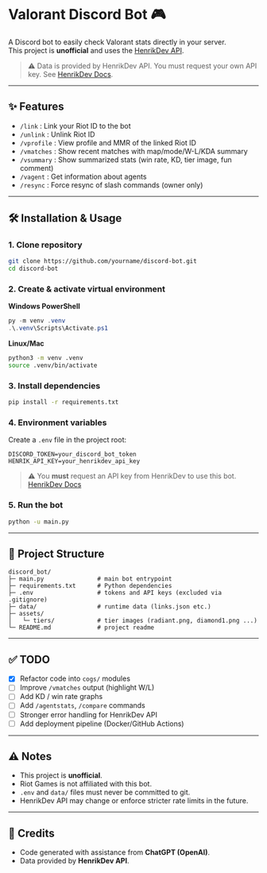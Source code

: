 # Valorant Discord Bot 🎮

A Discord bot to easily check Valorant stats directly in your server.  
This project is **unofficial** and uses the [HenrikDev API](https://docs.henrikdev.xyz/).

> ⚠️ Data is provided by HenrikDev API. You must request your own API key. See [HenrikDev Docs](https://docs.henrikdev.xyz/).

---

## ✨ Features

- `/link` : Link your Riot ID to the bot
- `/unlink` : Unlink Riot ID
- `/vprofile` : View profile and MMR of the linked Riot ID
- `/vmatches` : Show recent matches with map/mode/W-L/KDA summary
- `/vsummary` : Show summarized stats (win rate, KD, tier image, fun comment)
- `/vagent` : Get information about agents
- `/resync` : Force resync of slash commands (owner only)

---

## 🛠️ Installation & Usage

### 1. Clone repository
```bash
git clone https://github.com/yourname/discord-bot.git
cd discord-bot
```

### 2. Create & activate virtual environment

**Windows PowerShell**
```powershell
py -m venv .venv
.\.venv\Scripts\Activate.ps1
```

**Linux/Mac**
```bash
python3 -m venv .venv
source .venv/bin/activate
```

### 3. Install dependencies
```bash
pip install -r requirements.txt
```

### 4. Environment variables
Create a `.env` file in the project root:
```env
DISCORD_TOKEN=your_discord_bot_token
HENRIK_API_KEY=your_henrikdev_api_key
```

> ⚠️ You **must** request an API key from HenrikDev to use this bot.  
> [HenrikDev Docs](https://docs.henrikdev.xyz/)

### 5. Run the bot
```bash
python -u main.py
```

---

## 📂 Project Structure

```
discord_bot/
├─ main.py               # main bot entrypoint
├─ requirements.txt      # Python dependencies
├─ .env                  # tokens and API keys (excluded via .gitignore)
├─ data/                 # runtime data (links.json etc.)
├─ assets/
│   └─ tiers/            # tier images (radiant.png, diamond1.png ...)
└─ README.md             # project readme
```

---

## ✅ TODO

- [x] Refactor code into `cogs/` modules
- [ ] Improve `/vmatches` output (highlight W/L)
- [ ] Add KD / win rate graphs
- [ ] Add `/agentstats`, `/compare` commands
- [ ] Stronger error handling for HenrikDev API
- [ ] Add deployment pipeline (Docker/GitHub Actions)

---

## ⚠️ Notes

- This project is **unofficial**.  
- Riot Games is not affiliated with this bot.  
- `.env` and `data/` files must never be committed to git.  
- HenrikDev API may change or enforce stricter rate limits in the future.

---

## 🧾 Credits

- Code generated with assistance from **ChatGPT (OpenAI)**.  
- Data provided by **HenrikDev API**.
